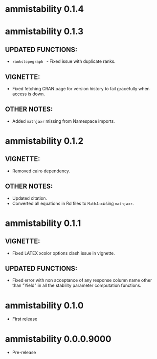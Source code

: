 # ammistability  0.1.4

# ammistability  0.1.3

## UPDATED FUNCTIONS:
* `rankslopegraph ` - Fixed issue with duplicate ranks.

## VIGNETTE:
* Fixed fetching CRAN page for version history to fail gracefully when access is down.

## OTHER NOTES:
* Added `mathjaxr` missing from Namespace imports.

# ammistability  0.1.2

## VIGNETTE:
* Removed cairo dependency.

## OTHER NOTES:
* Updated citation.
* Converted all equations in Rd files to `MathJax`using `mathjaxr`.

# ammistability  0.1.1

## VIGNETTE:
* Fixed LATEX xcolor options clash issue in vignette.

## UPDATED FUNCTIONS:
* Fixed error with non acceptance of any response column name other than "Yield" in all the stability parameter computation functions.

# ammistability  0.1.0

* First release

# ammistability  0.0.0.9000

* Pre-release

